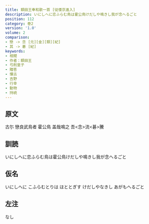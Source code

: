 ```yaml
---
title: 額田王奉和歌一首 [従倭京進入]
description: いにしへに恋ふらむ鳥は霍公鳥けだしや鳴きし我が念へるごと
position: 112
category: 巻2
version: '1.0'
volume: 2
comparison:
- 戀 -> 念 [元][金][類][紀]
- 其 -> 碁 [紀]
keywords:
- 相聞
- 作者：額田王
- 弓削皇子
- 贈答
- 懐古
- 吉野
- 行幸
- 動物
- 持統
---
```


## 原文

古尓 戀良武鳥者 霍公鳥 盖哉鳴之 吾<念>流<碁>騰

## 訓読

いにしへに恋ふらむ鳥は霍公鳥けだしや鳴きし我が念へるごと

## 仮名

いにしへに こふらむとりは ほととぎす けだしやなきし あがもへるごと

## 左注

なし
